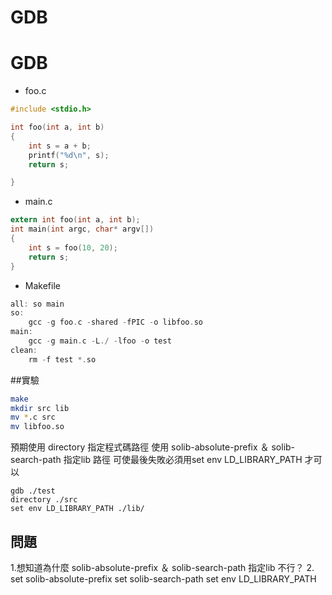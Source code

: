 # GDB


# GDB


- foo.c

```c
#include <stdio.h>

int foo(int a, int b)
{
    int s = a + b;
    printf("%d\n", s);
    return s;

}
```

- main.c


```c
extern int foo(int a, int b);
int main(int argc, char* argv[])
{
    int s = foo(10, 20);
    return s;
}

```


- Makefile

```c
all: so main
so:
	gcc -g foo.c -shared -fPIC -o libfoo.so
main:
	gcc -g main.c -L./ -lfoo -o test
clean:
	rm -f test *.so

```

##實驗 

```sh
make
mkdir src lib
mv *.c src
mv libfoo.so
```

預期使用 directory 指定程式碼路徑 
使用 solib-absolute-prefix ＆ solib-search-path 指定lib 路徑
可使最後失敗必須用set env LD_LIBRARY_PATH 才可以

```
gdb ./test
directory ./src
set env LD_LIBRARY_PATH ./lib/
```


## 問題

1.想知道為什麼 solib-absolute-prefix ＆ solib-search-path 指定lib 不行？ 
2. 
set solib-absolute-prefix 
set solib-search-path
set env LD_LIBRARY_PATH 

